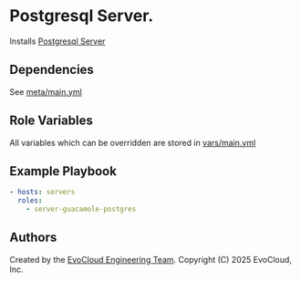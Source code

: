 Postgresql Server.
=====

Installs [Postgresql Server](https://https://www.postgresql.org/)

Dependencies
------------

See [meta/main.yml](meta/main.yml)

Role Variables
--------------

All variables which can be overridden are stored in [vars/main.yml](vars/main.yml)

Example Playbook
----------------

```yml
- hosts: servers
  roles:
    - server-guacamole-postgres
```

Authors
------------------

Created by the [EvoCloud Engineering Team](https://evocloud.dev). Copyright (C) 2025 EvoCloud, Inc.
